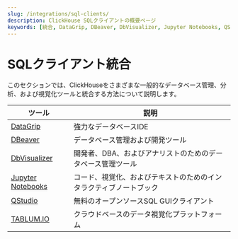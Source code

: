 ```yaml
---
slug: /integrations/sql-clients/
description: ClickHouse SQLクライアントの概要ページ
keywords: [統合, DataGrip, DBeaver, DbVisualizer, Jupyter Notebooks, QStudio, TABLUM.IO]
---
```


# SQLクライアント統合

このセクションでは、ClickHouseをさまざまな一般的なデータベース管理、分析、および視覚化ツールと統合する方法について説明します。

| ツール                                                | 説明                                                       |
|-----------------------------------------------------|----------------------------------------------------------|
| [DataGrip](/integrations/datagrip)          | 強力なデータベースIDE                                   |
| [DBeaver](/integrations/dbeaver)            | データベース管理および開発ツール                         |
| [DbVisualizer](/integrations/dbvisualizer)  | 開発者、DBA、およびアナリストのためのデータベース管理ツール |
| [Jupyter Notebooks](/integrations/jupysql)  | コード、視覚化、およびテキストのためのインタラクティブノートブック |
| [QStudio](/integrations/qstudio)            | 無料のオープンソースSQL GUIクライアント                   |
| [TABLUM.IO](/integrations/tablumio)         | クラウドベースのデータ視覚化プラットフォーム              |
